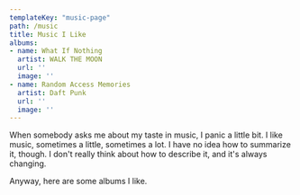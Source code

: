 ```yaml
---
templateKey: "music-page"
path: /music
title: Music I Like
albums:
- name: What If Nothing
  artist: WALK THE MOON
  url: ''
  image: ''
- name: Random Access Memories
  artist: Daft Punk
  url: ''
  image: ''
---
```


When somebody asks me about my taste in music, I panic a little bit. I like music, sometimes a little, sometimes a lot. I have no idea how to summarize it, though. I don't really think about how to describe it, and it's always changing.

Anyway, here are some albums I like.
